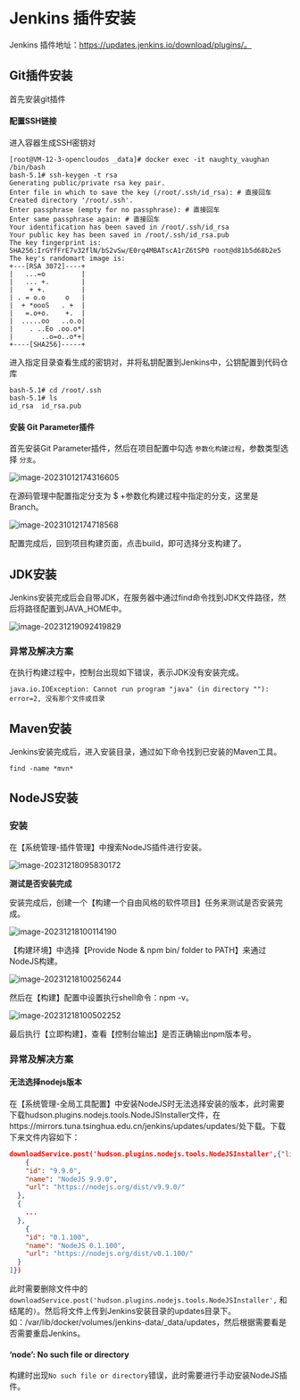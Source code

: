 # Jenkins 插件安装

Jenkins 插件地址：https://updates.jenkins.io/download/plugins/。



## Git插件安装

首先安装git插件



#### 配置SSH链接

进入容器生成SSH密钥对

```shell
[root@VM-12-3-opencloudos _data]# docker exec -it naughty_vaughan /bin/bash
bash-5.1# ssh-keygen -t rsa
Generating public/private rsa key pair.
Enter file in which to save the key (/root/.ssh/id_rsa): # 直接回车
Created directory '/root/.ssh'.
Enter passphrase (empty for no passphrase): # 直接回车
Enter same passphrase again: # 直接回车
Your identification has been saved in /root/.ssh/id_rsa
Your public key has been saved in /root/.ssh/id_rsa.pub
The key fingerprint is:
SHA256:IrGYfFrE7v32flN/bS2vSw/E0rq4MBATscA1rZ6tSP0 root@d81b5d68b2e5
The key's randomart image is:
+---[RSA 3072]----+
|   ...=o         |
|   ... +.        |
|    + +.         |
| . = o.o     o   |
|  + *oooS   . +  |
|   =.o+o.    +.  |
|  .....oo   ..o.o|
|    . ..Eo .oo.o*|
|       ..o=o..o*+|
+----[SHA256]-----+
```



进入指定目录查看生成的密钥对，并将私钥配置到Jenkins中，公钥配置到代码仓库

```shell
bash-5.1# cd /root/.ssh
bash-5.1# ls
id_rsa  id_rsa.pub
```



#### 安装 Git Parameter插件

首先安装Git Parameter插件，然后在项目配置中勾选 `参数化构建过程`，参数类型选择 `分支`。

![image-20231012174316605](https://oss.xubighead.top/oss/image/202506/1929820742041571329.png)



在源码管理中配置指定分支为 $ +参数化构建过程中指定的分支，这里是Branch。

![image-20231012174718568](https://oss.xubighead.top/oss/image/202506/1929820973063835650.png)



配置完成后，回到项目构建页面，点击build，即可选择分支构建了。



## JDK安装

Jenkins安装完成后会自带JDK，在服务器中通过find命令找到JDK文件路径，然后将路径配置到JAVA_HOME中。

![image-20231219092419829](https://oss.xubighead.top/oss/image/202506/1929821096321847298.png)



### 异常及解决方案

在执行构建过程中，控制台出现如下错误，表示JDK没有安装完成。

```shell
java.io.IOException: Cannot run program "java" (in directory ""): error=2, 没有那个文件或目录
```



## Maven安装

Jenkins安装完成后，进入安装目录，通过如下命令找到已安装的Maven工具。

```shell
find -name *mvn*
```



## NodeJS安装

### 安装

在【系统管理-插件管理】中搜索NodeJS插件进行安装。

![image-20231218095830172](https://oss.xubighead.top/oss/image/202506/1929821172993724417.png)



**测试是否安装完成**

安装完成后，创建一个【构建一个自由风格的软件项目】任务来测试是否安装完成。

![image-20231218100114190](https://oss.xubighead.top/oss/image/202506/1929821260558209026.png)



【构建环境】中选择【Provide Node & npm bin/ folder to PATH】来通过NodeJS构建。

![image-20231218100256244](https://oss.xubighead.top/oss/image/202506/1929821391848312833.png)



然后在【构建】配置中设置执行shell命令：npm -v。

![image-20231218100502252](https://oss.xubighead.top/oss/image/202506/1929821436471513089.png)



最后执行【立即构建】，查看【控制台输出】是否正确输出npm版本号。



### 异常及解决方案

#### 无法选择nodejs版本

在【系统管理-全局工具配置】中安装NodeJS时无法选择安装的版本，此时需要下载hudson.plugins.nodejs.tools.NodeJSInstaller文件，在https://mirrors.tuna.tsinghua.edu.cn/jenkins/updates/updates/处下载。下载下来文件内容如下：

```json
downloadService.post('hudson.plugins.nodejs.tools.NodeJSInstaller',{"list": [
    {
    "id": "9.9.0",
    "name": "NodeJS 9.9.0",
    "url": "https://nodejs.org/dist/v9.9.0/"
  },
  {
    ...
  },
    {
    "id": "0.1.100",
    "name": "NodeJS 0.1.100",
    "url": "https://nodejs.org/dist/v0.1.100/"
  }
]})

```



此时需要删除文件中的`downloadService.post('hudson.plugins.nodejs.tools.NodeJSInstaller',` 和结尾的`)`。然后将文件上传到Jenkins安装目录的updates目录下。如：/var/lib/docker/volumes/jenkins-data/_data/updates，然后根据需要看是否需要重启Jenkins。



#### ‘node’: No such file or directory

构建时出现`No such file or directory`错误，此时需要进行手动安装NodeJS插件。



